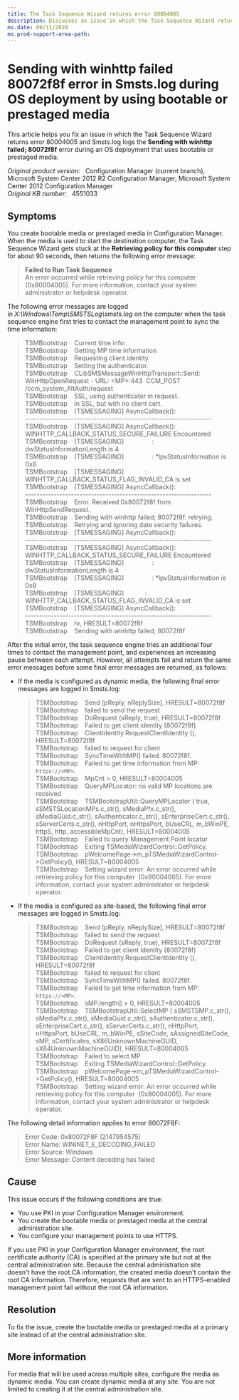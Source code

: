 ```yaml
---
title: The Task Sequence Wizard returns error 80004005
description: Discusses an issue in which the Task Sequence Wizard returns error 80004005 and Smsts.log logs the Sending with winhttp failed error during an OS deployment that uses bootable or prestaged media.
ms.date: 09/11/2020
ms.prod-support-area-path: 
---
```

# Sending with winhttp failed 80072f8f error in Smsts.log during OS deployment by using bootable or prestaged media

This article helps you fix an issue in which the Task Sequence Wizard returns error 80004005 and Smsts.log logs the **Sending with winhttp failed; 80072f8f** error during an OS deployment that uses bootable or prestaged media.

_Original product version:_ &nbsp; Configuration Manager (current branch), Microsoft System Center 2012 R2 Configuration Manager, Microsoft System Center 2012 Configuration Manager  
_Original KB number:_ &nbsp; 4551033

## Symptoms

You create bootable media or prestaged media in Configuration Manager. When the media is used to start the destination computer, the Task Sequence Wizard gets stuck at the **Retrieving policy for this computer** step for about 90 seconds, then returns the following error message:

> **Failed to Run Task Sequence**  
> An error occurred while retrieving policy for this computer (0x80004005). For more information, contact your system administrator or helpdesk operator.

The following error messages are logged in *X:\Windows\Temp\SMSTSLog\smsts.log* on the computer when the task sequence engine first tries to contact the management point to sync the time information:

> TSMBootstrap    Current time info:  
> TSMBootstrap    Getting MP time information  
> TSMBootstrap    Requesting client identity  
> TSMBootstrap    Setting the authenticator.  
> TSMBootstrap    CLibSMSMessageWinHttpTransport::Send: WinHttpOpenRequest - URL: \<MP>:443  CCM_POST /ccm_system_AltAuth/request  
> TSMBootstrap    SSL, using authenticator in request.  
> TSMBootstrap    In SSL, but with no client cert.  
> TSMBootstrap    [TSMESSAGING] AsyncCallback():  
> \-----------------------------------------------------------------  
> TSMBootstrap    [TSMESSAGING] AsyncCallback(): WINHTTP_CALLBACK_STATUS_SECURE_FAILURE Encountered  
> TSMBootstrap    [TSMESSAGING]                : dwStatusInformationLength is 4  
> TSMBootstrap    [TSMESSAGING]                : \*lpvStatusInformation is 0x8  
> TSMBootstrap    [TSMESSAGING]            : WINHTTP_CALLBACK_STATUS_FLAG_INVALID_CA is set  
> TSMBootstrap    [TSMESSAGING] AsyncCallback():  
> \-----------------------------------------------------------------  
> TSMBootstrap    Error. Received 0x80072f8f from WinHttpSendRequest.  
> TSMBootstrap    Sending with winhttp failed; 80072f8f. retrying.  
> TSMBootstrap    Retrying and Ignoring date security failures.  
> TSMBootstrap    [TSMESSAGING] AsyncCallback():  
> \-----------------------------------------------------------------  
> TSMBootstrap    [TSMESSAGING] AsyncCallback(): WINHTTP_CALLBACK_STATUS_SECURE_FAILURE Encountered  
> TSMBootstrap    [TSMESSAGING]                : dwStatusInformationLength is 4  
> TSMBootstrap    [TSMESSAGING]                : \*lpvStatusInformation is 0x8  
> TSMBootstrap    [TSMESSAGING]            : WINHTTP_CALLBACK_STATUS_FLAG_INVALID_CA is set  
> TSMBootstrap    [TSMESSAGING] AsyncCallback():  
> \-----------------------------------------------------------------  
> TSMBootstrap    hr, HRESULT=80072f8f  
> TSMBootstrap    Sending with winhttp failed; 80072f8f

After the initial error, the task sequence engine tries an additional four times to contact the management point, and experiences an increasing pause between each attempt. However, all attempts fail and return the same error messages before some final error messages are returned, as follows:

- If the media is configured as dynamic media, the following final error messages are logged in Smsts.log:

    > TSMBootstrap    Send (pReply, nReplySize), HRESULT=80072f8f  
    > TSMBootstrap    failed to send the request  
    > TSMBootstrap    DoRequest (sReply, true), HRESULT=80072f8f  
    > TSMBootstrap    Failed to get client identity (80072f8f)  
    > TSMBootstrap    ClientIdentity.RequestClientIdentity (), HRESULT=80072f8f  
    > TSMBootstrap    failed to request for client  
    > TSMBootstrap    SyncTimeWithMP() failed. 80072f8f.  
    > TSMBootstrap    Failed to get time information from MP: `https://<MP>`.  
    > TSMBootstrap    MpCnt > 0, HRESULT=80004005  
    > TSMBootstrap    QueryMPLocator: no valid MP locations are received  
    > TSMBootstrap    TSMBootstrapUtil::QueryMPLocator ( true, sSMSTSLocationMPs.c_str(), sMediaPfx.c_str(), sMediaGuid.c_str(), sAuthenticator.c_str(), sEnterpriseCert.c_str(), sServerCerts.c_str(), nHttpPort, nHttpsPort, bUseCRL, m_bWinPE, httpS, http, accessibleMpCnt), HRESULT=80004005  
    > TSMBootstrap    Failed to query Management Point locator  
    > TSMBootstrap    Exiting TSMediaWizardControl::GetPolicy.  
    > TSMBootstrap    pWelcomePage->m_pTSMediaWizardControl->GetPolicy(), HRESULT=80004005  
    > TSMBootstrap    Setting wizard error: An error occurred while retrieving policy for this computer  (0x80004005). For more information, contact your system administrator or helpdesk operator.

- If the media is configured as site-based, the following final error messages are logged in Smsts.log:

    > TSMBootstrap    Send (pReply, nReplySize), HRESULT=80072f8f  
    > TSMBootstrap    failed to send the request  
    > TSMBootstrap    DoRequest (sReply, true), HRESULT=80072f8f  
    > TSMBootstrap    Failed to get client identity (80072f8f)  
    > TSMBootstrap    ClientIdentity.RequestClientIdentity (), HRESULT=80072f8f  
    > TSMBootstrap    failed to request for client  
    > TSMBootstrap    SyncTimeWithMP() failed. 80072f8f.  
    > TSMBootstrap    Failed to get time information from MP: `https://<MP>`.  
    > TSMBootstrap    sMP.length() > 0, HRESULT=80004005  
    > TSMBootstrap    TSMBootstrapUtil::SelectMP ( sSMSTSMP.c_str(), sMediaPfx.c_str(), sMediaGuid.c_str(), sAuthenticator.c_str(), sEnterpriseCert.c_str(), sServerCerts.c_str(), nHttpPort, nHttpsPort, bUseCRL, m_bWinPE, sSiteCode, sAssignedSiteCode, sMP, sCertificates, sX86UnknownMachineGUID, sX64UnknownMachineGUID), HRESULT=80004005  
    > TSMBootstrap    Failed to select MP  
    > TSMBootstrap    Exiting TSMediaWizardControl::GetPolicy.  
    > TSMBootstrap    pWelcomePage->m_pTSMediaWizardControl->GetPolicy(), HRESULT=80004005  
    > TSMBootstrap    Setting wizard error: An error occurred while retrieving policy for this computer  (0x80004005). For more information, contact your system administrator or helpdesk operator.

The following detail information applies to error 80072F8F:

> Error Code: 0x80072F8F (2147954575)  
> Error Name: WININET_E_DECODING_FAILED  
> Error Source: Windows  
> Error Message: Content decoding has failed

## Cause

This issue occurs if the following conditions are true:

- You use PKI in your Configuration Manager environment.
- You create the bootable media or prestaged media at the central administration site.
- You configure your management points to use HTTPS.

If you use PKI in your Configuration Manager environment, the root certificate authority (CA) is specified at the primary site but not at the central administration site. Because the central administration site doesn't have the root CA information, the created media doesn't contain the root CA information. Therefore, requests that are sent to an HTTPS-enabled management point fail without the root CA information.

## Resolution

To fix the issue, create the bootable media or prestaged media at a primary site instead of at the central administration site.

## More information

For media that will be used across multiple sites, configure the media as dynamic media. You can create dynamic media at any site. You are not limited to creating it at the central administration site.
